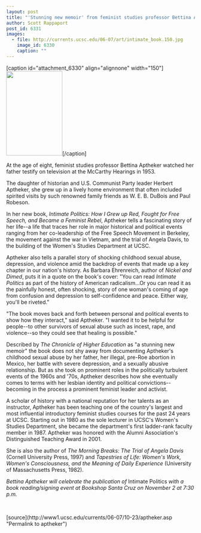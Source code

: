 ```yaml
---
layout: post
title: "'Stunning new memoir' from feminist studies professor Bettina Aptheker"
author: Scott Rappaport 
post_id: 6331
images:
  - file: http://currents.ucsc.edu/06-07/art/intimate_book.150.jpg
    image_id: 6330
    caption: ""
---
```


[caption id="attachment_6330" align="alignnone" width="150"]<a href="http://localhost/mysite/wp-content/uploads/2006/10/intimate_book.150.jpg"><img class="size-full wp-image-6330" src="http://localhost/mysite/wp-content/uploads/2006/10/intimate_book.150.jpg" alt="" width="150" height="225" /></a>[/caption]
<a name="content" id="content"></a>
<p>
  At the age of eight, feminist studies professor Bettina Aptheker watched her father testify on television at the McCarthy Hearings in 1953.
</p>
<p>
  The daughter of historian and U.S. Communist Party leader Herbert Aptheker, she grew up in a lively home environment that often included spirited visits by such renowned family friends as W. E. B. DuBois and Paul Robeson.
</p>
<p>
  In her new book, <i>Intimate Politics: How I Grew up Red, Fought for Free Speech, and Became a Feminist Rebel</i>, Aptheker tells a fascinating story of her life--a life that traces her role in major historical and political events ranging from her co-leadership of the Free Speech Movement in Berkeley, the movement against the war in Vietnam, and the trial of Angela Davis, to the building of the Women's Studies Department at UCSC.
</p>
<p>
  Aptheker also tells a parallel story of shocking childhood sexual abuse, depression, and violence amid the backdrop of events that made up a key chapter in our nation's history. As Barbara Ehrenreich, author of <i>Nickel and Dimed</i>, puts it in a quote on the book's cover: "You can read <i>Intimate Politics</i> as part of the history of American radicalism...Or you can read it as the painfully honest, often shocking, story of one woman's coming of age from confusion and depression to self-confidence and peace. Either way, you'll be riveted."
</p>
<p>
  "The book moves back and forth between personal and political events to show how they interact," said Aptheker. "I wanted it to be helpful for people--to other survivors of sexual abuse such as incest, rape, and violence--so they could see that healing is possible."
</p>
<p>
  Described by <i>The Chronicle of Higher Education</i> as "a stunning new memoir" the book does not shy away from documenting Aptheker's childhood sexual abuse by her father, her illegal, pre-Roe abortion in Mexico, her battle with severe depression, and a sexually abusive relationship. But as she took on prominent roles in the politically turbulent events of the 1960s and '70s, Aptheker describes how she eventually comes to terms with her lesbian identity and political convictions--becoming in the process a prominent feminist leader and activist.
</p>
<p>
  A scholar of history with a national reputation for her talents as an instructor, Aptheker has been teaching one of the country's largest and most influential introductory feminist studies courses for the past 24 years at UCSC. Starting out in 1980 as the sole lecturer in UCSC's Women's Studies Department, she became the department's first ladder-rank faculty member in 1987. Aptheker was honored with the Alumni Association's Distinguished Teaching Award in 2001.
</p>
<p>
  She is also the author of <i>The Morning Breaks: The Trial of Angela Davis</i> (Cornell University Press, 1997) and <i>Tapestries of Life: Women's Work, Women's Consciousness, and the Meaning of Daily Experience</i> (University of Massachusetts Press, 1982).
</p>
<p>
  <i>Bettina Aptheker will celebrate the publication of</i> Intimate Politics <i>with a book reading/signing event at Bookshop Santa Cruz on November 2 at 7:30 p.m.</i>
</p>
<p>
  <br>
</p>
[source](http://www1.ucsc.edu/currents/06-07/10-23/aptheker.asp "Permalink to aptheker")
